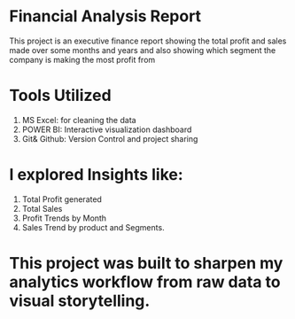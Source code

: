 # Financial Analysis Report
This project is an executive finance report showing the total profit and sales made over some months and years and also showing which segment the company is making the most profit from
# Tools Utilized 
1. MS Excel: for cleaning the data
2. POWER BI: Interactive visualization dashboard
3. Git& Github: Version Control and project sharing
# I explored Insights like:
1. Total Profit generated
2. Total Sales
3. Profit Trends by Month
4. Sales Trend by product and Segments.

# This project was built to sharpen my analytics workflow from raw data to visual storytelling.

